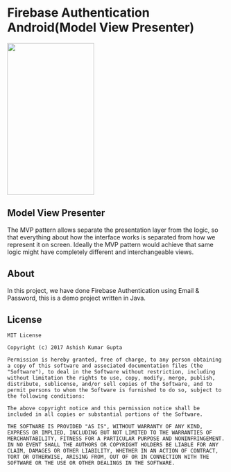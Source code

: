 # Firebase Authentication Android(Model View Presenter)
<img src="https://github.com/ashishguptasanu/Firebase-Authentication_MVP-Java-Android/blob/master/device-2017-09-27-143955.png" width="200" height="350">

## Model View Presenter
The MVP pattern allows separate the presentation layer from the logic, so that everything about how the interface works is separated from how we represent it on screen. Ideally the MVP pattern would achieve that same logic might have completely different and interchangeable views.

## About
In this project, we have done Firebase Authentication using Email & Password, this is a demo project written in Java.

## License
```
MIT License

Copyright (c) 2017 Ashish Kumar Gupta

Permission is hereby granted, free of charge, to any person obtaining a copy of this software and associated documentation files (the "Software"), to deal in the Software without restriction, including without limitation the rights to use, copy, modify, merge, publish, distribute, sublicense, and/or sell copies of the Software, and to permit persons to whom the Software is furnished to do so, subject to the following conditions:

The above copyright notice and this permission notice shall be included in all copies or substantial portions of the Software.

THE SOFTWARE IS PROVIDED "AS IS", WITHOUT WARRANTY OF ANY KIND, EXPRESS OR IMPLIED, INCLUDING BUT NOT LIMITED TO THE WARRANTIES OF MERCHANTABILITY, FITNESS FOR A PARTICULAR PURPOSE AND NONINFRINGEMENT. IN NO EVENT SHALL THE AUTHORS OR COPYRIGHT HOLDERS BE LIABLE FOR ANY CLAIM, DAMAGES OR OTHER LIABILITY, WHETHER IN AN ACTION OF CONTRACT, TORT OR OTHERWISE, ARISING FROM, OUT OF OR IN CONNECTION WITH THE SOFTWARE OR THE USE OR OTHER DEALINGS IN THE SOFTWARE.
```
